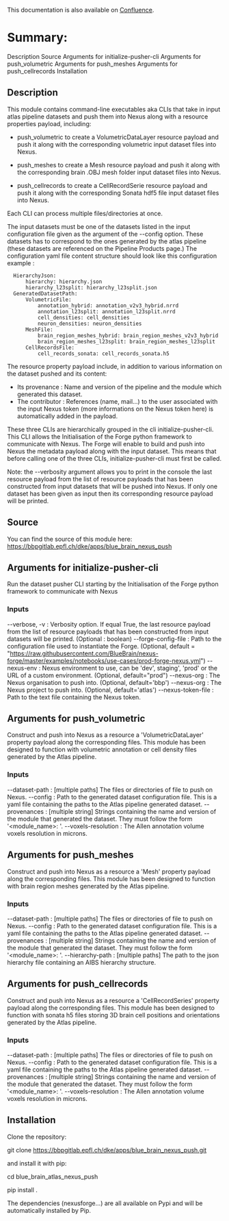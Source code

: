 This documentation is also available on [Confluence](https://bbpteam.epfl.ch/project/spaces/display/BBKG/bba-data-push).

# Summary:

Description
Source
Arguments for initialize-pusher-cli
Arguments for push_volumetric
Arguments for push_meshes
Arguments for push_cellrecords
Installation

## Description

This module contains command-line executables aka CLIs that take in input atlas pipeline datasets and push them into Nexus along with a resource properties payload, including:

- push_volumetric to create a VolumetricDataLayer resource payload and push it along with the corresponding volumetric input dataset files into Nexus.

- push_meshes to create a Mesh resource payload and push it along with the corresponding brain .OBJ mesh folder input dataset files into Nexus.

- push_cellrecords to create a CellRecordSerie resource payload and push it along with the corresponding Sonata hdf5 file input dataset files into Nexus.


Each CLI can process multiple files/directories at once. 

The input datasets must be one of the datasets listed in the input configuration file given as the argument of the --config option. These datasets has to correspond to the ones generated by the atlas pipeline (these datasets are referenced on the Pipeline Products page.) The configuration yaml file content structure should look like this configuration example :

      HierarchyJson:
          hierarchy: hierarchy.json
          hierarchy_l23split: hierarchy_l23split.json
      GeneratedDatasetPath:
          VolumetricFile:
              annotation_hybrid: annotation_v2v3_hybrid.nrrd
              annotation_l23split: annotation_l23split.nrrd
              cell_densities: cell_densities
              neuron_densities: neuron_densities
          MeshFile:
              brain_region_meshes_hybrid: brain_region_meshes_v2v3_hybrid
              brain_region_meshes_l23split: brain_region_meshes_l23split
          CellRecordsFile:
              cell_records_sonata: cell_records_sonata.h5


The resource property payload include, in addition to various information on the dataset pushed and its content:

- Its provenance : Name and version of the pipeline and the module which generated this dataset.
- The contributor :  References (name, mail...) to the user associated with the input Nexus token (more informations on the Nexus token here) is automatically added in the payload.

These three CLIs are hierarchically grouped in the cli initialize-pusher-cli. This CLI allows the Initialisation of the Forge python framework to communicate with Nexus. The Forge will enable to build and push into Nexus the metadata payload along with the input dataset.
This means that before calling one of the three CLIs, initialize-pusher-cli must first be called. 

Note: the --verbosity argument allows you to print in the console the last resource payload from the list of resource payloads that has been constructed from input datasets that will be pushed into Nexus. If only one dataset has been given as input then its corresponding resource payload will be printed.


## Source
You can find the source of this module here: https://bbpgitlab.epfl.ch/dke/apps/blue_brain_nexus_push


## Arguments for initialize-pusher-cli

Run the dataset pusher CLI starting by the Initialisation of the Forge python framework to communicate with Nexus

### Inputs
--verbose, -v : Verbosity option. If equal True, the last resource payload from the list of resource payloads that has been constructed from input datasets will be printed. (Optional : boolean)
--forge-config-file : Path to the configuration file used to  instantiate the Forge. (Optional, default = "https://raw.githubusercontent.com/BlueBrain/nexus-forge/master/examples/notebooks/use-cases/prod-forge-nexus.yml")
--nexus-env : Nexus environment to use, can be 'dev', staging', 'prod' or the URL of a custom environment. (Optional, default="prod")
--nexus-org : The Nexus organisation to push into. (Optional, default='bbp')
--nexus-org : The Nexus project to push into. (Optional, default='atlas')
--nexus-token-file : Path to the text file containing the Nexus token.


## Arguments for push_volumetric

Construct and push into Nexus as a resource a 'VolumetricDataLayer' property payload along the corresponding files. This module has been designed to function with volumetric annotation or cell density files generated by the Atlas pipeline.

### Inputs
--dataset-path : [multiple paths] The files or directories of file to push on Nexus.
--config : Path to the generated dataset configuration file. This is a yaml file containing the paths to the Atlas pipeline generated dataset.
--provenances : [multiple string] Strings containing the name and version of the module that generated the dataset. They must follow the form '<module_name>:<anything> <version>'.
--voxels-resolution : The Allen annotation volume voxels resolution in microns.


## Arguments for push_meshes

Construct and push into Nexus as a resource a 'Mesh' property payload along the corresponding files. This module has been designed to function with brain region meshes generated by the Atlas pipeline.

### Inputs
--dataset-path : [multiple paths] The files or directories of file to push on Nexus.
--config : Path to the generated dataset configuration file. This is a yaml file containing the paths to the Atlas pipeline generated dataset.
--provenances : [multiple string] Strings containing the name and version of the module that generated the dataset. They must follow the form '<module_name>:<anything> <version>'.
--hierarchy-path : [multiple paths] The path to the json hierarchy file containing an AIBS hierarchy structure.


## Arguments for push_cellrecords

Construct and push into Nexus as a resource a 'CellRecordSeries' property payload along the corresponding files. This module has been designed to function with sonata h5 files storing 3D brain cell positions and orientations generated by the Atlas pipeline.

### Inputs
--dataset-path : [multiple paths] The files or directories of file to push on Nexus.
--config : Path to the generated dataset configuration file. This is a yaml file containing the paths to the Atlas pipeline generated dataset.
--provenances : [multiple string] Strings containing the name and version of the module that generated the dataset. They must follow the form '<module_name>:<anything> <version>'.
--voxels-resolution : The Allen annotation volume voxels resolution in microns.

## Installation
Clone the repository:

git clone https://bbpgitlab.epfl.ch/dke/apps/blue_brain_nexus_push.git

and install it with pip:

cd blue_brain_atlas_nexus_push

pip install .

The dependencies (nexusforge...) are all available on Pypi and will be automatically installed by Pip.
